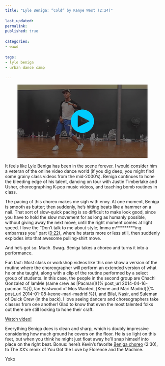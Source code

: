 ```yaml
---
title: "Lyle Beniga: “Cold” by Kanye West (2:24)"

last_updated: 
permalink: 
published: true

categories:
- wawd

tags:
- lyle beniga
- urban dance camp

---
```


<figure>
	<a href="https://www.youtube.com/watch?v=yGelPVy3HBE"><img src="/assets/images/2014-04-23-lyle_beniga-cold.jpeg" alt="Lyle mid-dance, grabbing his crotch and pointing at himself with his thumb" /></a>
</figure>

It feels like Lyle Beniga has been in the scene forever. I would consider him a veteran of the online video dance world (if you dig deep, you might find some grainy class videos from the mid-2000’s). Beniga continues to hone the bleeding edge of his talent, dancing on tour with Justin Timberlake and Usher, choreographing K-pop music videos, and teaching bomb routines in class. 

The pacing of this choreo makes me sigh with envy. At one moment, Beniga is smooth as butter; then suddenly, he’s hitting beats like a hammer on a nail. That sort of slow-quick pacing is so difficult to make look good, since you have to hold the slow movement for as long as humanly possible, without giving away the next move, until the right moment comes at light speed. I love the “Don’t talk to me about style; Imma m*********ing embarrass you” part ([0:22](http://youtu.be/yGelPVy3HBE?t=22s)), where he starts more or less still, then suddenly explodes into that awesome pulling-shirt move. 

And he’s got so. Much. Swag. Beniga takes a choreo and turns it into a performance.

Fun fact: Most class or workshop videos like this one show a version of the routine where the choreographer will perform an extended version of what he or she taught, along with a clip of the routine performed by a select group of students. In this case, the people in the second group are Chachi Gonzalez of IamMe (same crew as [Pacman]({% post_url 2014-04-16-pacman %})), Ian Eastwood of Mos Wanted, [Keone and Mari Madrid]({% post_url 2014-01-08-keone-mari-madrid %}), and Bilal, Nasir, and Suleman of Quick Crew (in the back). I love seeing dancers and choreographers take classes from one another! Glad to know that even the most talented folks out there are still looking to hone their craft. 

[Watch video!](https://www.youtube.com/watch?v=yGelPVy3HBE)

Everything Beniga does is clean and sharp, which is doubly impressive considering how much ground he covers on the floor. He is so light on this feet, but when you think he might just float away he’ll snap himself into place on the right beat. Bonus: here’s Kevin’s favorite [Beniga choreo](https://www.youtube.com/watch?v=kFD4kZ-UchE) (2:30), to The XX’s remix of You Got the Love by Florence and the Machine. 

Yoko